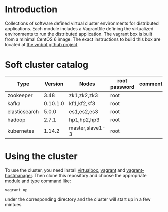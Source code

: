 Introduction
============

Collections of software defined virtual cluster environments for
distributed applications. Each module includes a Vagrantfile defining
the virtualized environments to run the distributed application. The
vagrant box is built from a minimal CentOS 6 image. The exact
instructions to build this box are located at [the vmbot github
project][1]

Soft cluster catalog
====================

| Type           | Version       | Nodes          | root password | comment   |
| -------------- | ------------- | -------------- | ------------- | --------- |
| zookeeper      | 3.48          | zk1,zk2,zk3    | root          |           |
| kafka          | 0.10.1.0      | kf1,kf2,kf3    | root          |           |
| elasticsearch  | 5.0.0         | es1,es2,es3    | root          |           |
| hadoop         | 2.7.1         | hp1,hp2,hp3    | root          |           |
| kubernetes     | 1.14.2        | master,slave1-3| root          |           |

Using the cluster
=================
To use the cluster, you need install [virtualbox][2], [vagrant][3] and
[vagrant-hostmanager][4]. Then clone this repository and choose the
appropriate module and type command like:

    vagrant up

under the corresponding directory and the cluster will start up in a few
mintues.

[1]: https://github.com/schnell18/vmbot.git
[2]: https://www.virtualbox.org/
[3]: https://www.vagrantup.com/
[4]: https://github.com/devopsgroup-io/vagrant-hostmanager
